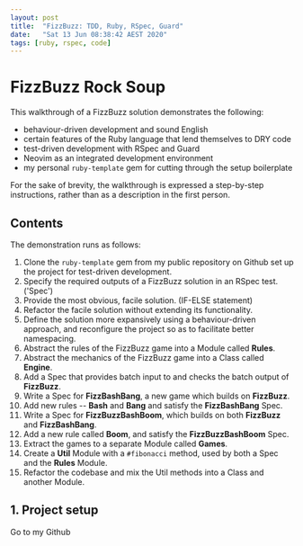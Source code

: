 ```yaml
---
layout: post
title:  "FizzBuzz: TDD, Ruby, RSpec, Guard"
date:   "Sat 13 Jun 08:38:42 AEST 2020"
tags: [ruby, rspec, code]
---
```

# FizzBuzz Rock Soup

This walkthrough of a FizzBuzz solution demonstrates the following:
* behaviour-driven development and sound English
* certain features of the Ruby language that lend themselves to DRY code
* test-driven development with RSpec and Guard
* Neovim as an integrated development environment
* my personal `ruby-template` gem for cutting through the setup boilerplate

For the sake of brevity, the walkthrough is expressed a step-by-step instructions, rather than as a description in the first person.

## Contents

The demonstration runs as follows:
1. Clone the `ruby-template` gem from my public repository on Github set up the project for test-driven development.
2. Specify the required outputs of a FizzBuzz solution in an RSpec test. ('Spec')
3. Provide the most obvious, facile solution. (IF-ELSE statement)
4. Refactor the facile solution without extending its functionality.
5. Define the solution more expansively using a behaviour-driven approach, and reconfigure the project so as to facilitate better namespacing.
6. Abstract the rules of the FizzBuzz game into a Module called **Rules**.
7. Abstract the mechanics of the FizzBuzz game into a Class called **Engine**.
8. Add a Spec that provides batch input to and checks the batch output of **FizzBuzz**.
9. Write a Spec for **FizzBashBang**, a new game which builds on **FizzBuzz**.
10. Add new rules -- **Bash** and **Bang** and satisfy the **FizzBashBang** Spec.
11. Write a Spec for **FizzBuzzBashBoom**, which builds on both **FizzBuzz** and **FizzBashBang**.
12. Add a new rule called **Boom**, and satisfy the **FizzBuzzBashBoom** Spec.
13. Extract the games to a separate Module called **Games**.
14. Create a **Util** Module with a `#fibonacci` method, used by both a Spec and the **Rules** Module.
15. Refactor the codebase and mix the Util methods into a Class and another Module.

## 1. Project setup

Go to my Github
